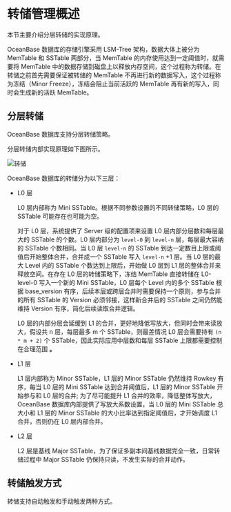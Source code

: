# 转储管理概述

本节主要介绍分层转储的实现原理。

OceanBase 数据库的存储引擎采用 LSM-Tree 架构，数据大体上被分为 MemTable 和 SSTable 两部分，当 MemTable 的内存使用达到一定阈值时，就需要将 MemTable 中的数据存储到磁盘上以释放内存空间，这个过程称为转储。在转储之前首先需要保证被转储的 MemTable 不再进行新的数据写入，这个过程称为冻结（Minor Freeze），冻结会阻止当前活跃的 MemTable 再有新的写入，同时会生成新的活跃 MemTable。

## 分层转储

OceanBase 数据库支持分层转储策略。

分层转储内部实现原理如下图所示。

![转储 ](https://help-static-aliyun-doc.aliyuncs.com/assets/img/zh-CN/4001269361/p351720.jpg)

OceanBase 数据库的转储分为以下三层：

* L0 层

  L0 层内部称为 Mini SSTable。根据不同参数设置的不同转储策略，L0 层的 SSTable 可能存在也可能为空。

  对于 L0 层，系统提供了 Server 级的配置项来设置 L0 层内部分层数和每层最大的 SSTable 的个数。L0 层内部分为 `level-0` 到 `level-n` 层，每层最大容纳的 SSTable 个数相同。当 L0 层 `level-n` 的 SSTable 到达一定数目上限或阈值后开始整体合并，合并成一个 SSTable 写入 `level-n` +1 层。当 L0 层的最大 Level 内的 SSTable 个数达到上限后，开始做 L0 层到 L1 层的整体合并来释放空间。在存在 L0 层的转储策略下，冻结 MemTable 直接转储在 L0-level-0 写入一个新的 Mini SSTable，L0 层每个 Level 内的多个 SSTable 根据 base_version 有序，后续本层或跨层合并时需要保持一个原则，参与合并的所有 SSTable 的 Version 必须邻接，这样新合并后的 SSTable 之间仍然能维持 Version 有序，简化后续读取合并逻辑。

  L0 层的内部分层会延缓到 L1 的合并，更好地降低写放大，但同时会带来读放大，假设共 n 层，每层最多 m 个 SSTable，则最差情况 L0 层会需要持有 `(n * m + 2)` 个 SSTable，因此实际应用中层数和每层 SSTable 上限都需要控制在合理范围 **。**
  
* L1 层

  L1 层内部称为 Minor SSTable，L1 层的 Minor SSTable 仍然维持 Rowkey 有序，每当 L0 层的 Mini SSTable 达到合并阈值后，L1 层的 Minor SSTable 开始参与和 L0 层的合并; 为了尽可能提升 L1 合并的效率，降低整体写放大，OceanBase 数据库内部提供了写放大系数设置，当 L0 层的 Mini SSTable 总大小和 L1 层的 Minor SSTable 的大小比率达到指定阈值后，才开始调度 L1 合并，否则仍在 L0 层内部合并。
  
* L2 层

  L2 层是基线 Major SSTable，为了保证多副本间基线数据完全一致，日常转储过程中 Major SSTable 仍保持只读，不发生实际的合并动作。
  
## 转储触发方式

转储支持自动触发和手动触发两种方式。
